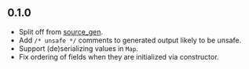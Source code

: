 ## 0.1.0

* Split off from [source_gen](https://pub.dartlang.org/packages/source_gen).
* Add `/* unsafe */` comments to generated output likely to be unsafe.
* Support (de)serializing values in `Map`.
* Fix ordering of fields when they are initialized via constructor.

